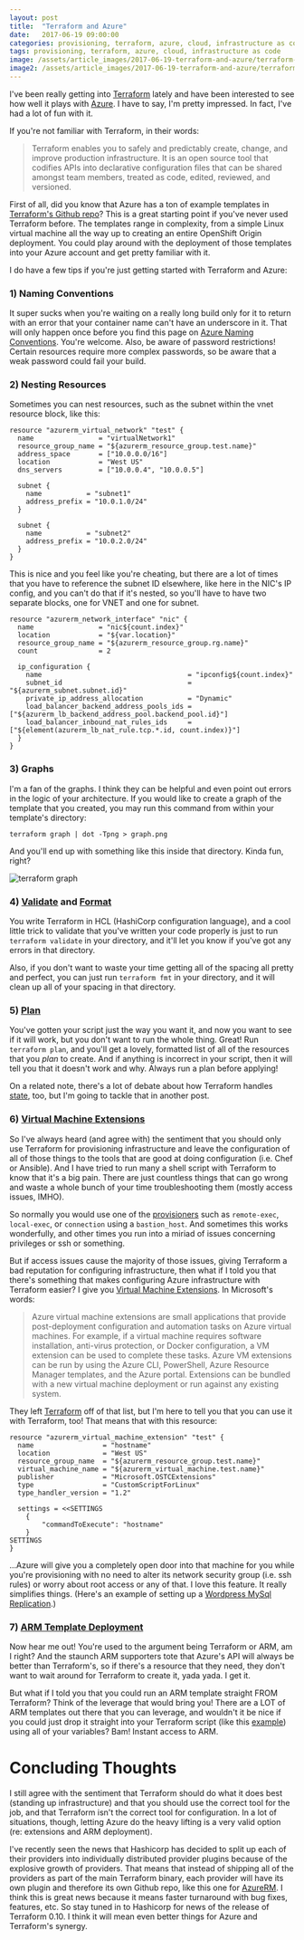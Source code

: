 ```yaml
---
layout: post
title:  "Terraform and Azure"
date:   2017-06-19 09:00:00
categories: provisioning, terraform, azure, cloud, infrastructure as code
tags: provisioning, terraform, azure, cloud, infrastructure as code
image: /assets/article_images/2017-06-19-terraform-and-azure/terraform-and-azure.jpg
image2: /assets/article_images/2017-06-19-terraform-and-azure/terraform-and-azure-mobile.jpg
---
```

I've been really getting into [Terraform](https://www.terraform.io) lately and have been interested to see how well it plays with [Azure](https://www.terraform.io/docs/providers/azurerm/). I have to say, I'm pretty impressed. In fact, I've had a lot of fun with it. 

If you're not familiar with Terraform, in their words:

> Terraform enables you to safely and predictably create, change, and improve production infrastructure. It is an open source tool that codifies APIs into declarative configuration files that can be shared amongst team members, treated as code, edited, reviewed, and versioned.

First of all, did you know that Azure has a ton of example templates in [Terraform's Github repo](https://github.com/hashicorp/terraform/tree/master/examples)? This is a great starting point if you've never used Terraform before. The templates range in complexity, from a simple Linux virtual machine all the way up to creating an entire OpenShift Origin deployment. You could play around with the deployment of those templates into your Azure account and get pretty familiar with it.

I do have a few tips if you're just getting started with Terraform and Azure:

### 1) Naming Conventions
It super sucks when you're waiting on a really long build only for it to return with an error that your container name can't have an underscore in it. That will only happen once before you find this page on [Azure Naming Conventions](https://docs.microsoft.com/en-us/azure/architecture/best-practices/naming-conventions). You're welcome. Also, be aware of password restrictions! Certain resources require more complex passwords, so be aware that a weak password could fail your build.

### 2) Nesting Resources
Sometimes you can nest resources, such as the subnet within the vnet resource block, like this:

```
resource "azurerm_virtual_network" "test" {
  name                = "virtualNetwork1"
  resource_group_name = "${azurerm_resource_group.test.name}"
  address_space       = ["10.0.0.0/16"]
  location            = "West US"
  dns_servers         = ["10.0.0.4", "10.0.0.5"]

  subnet {
    name           = "subnet1"
    address_prefix = "10.0.1.0/24"
  }

  subnet {
    name           = "subnet2"
    address_prefix = "10.0.2.0/24"
  }
}
```

This is nice and you feel like you're cheating, but there are a lot of times that you have to reference the subnet ID elsewhere, like here in the NIC's IP config, and you can't do that if it's nested, so you'll have to have two separate blocks, one for VNET and one for subnet.

```
resource "azurerm_network_interface" "nic" {
  name                = "nic${count.index}"
  location            = "${var.location}"
  resource_group_name = "${azurerm_resource_group.rg.name}"
  count               = 2

  ip_configuration {
    name                                    = "ipconfig${count.index}"
    subnet_id                               = "${azurerm_subnet.subnet.id}"
    private_ip_address_allocation           = "Dynamic"
    load_balancer_backend_address_pools_ids = ["${azurerm_lb_backend_address_pool.backend_pool.id}"]
    load_balancer_inbound_nat_rules_ids     = ["${element(azurerm_lb_nat_rule.tcp.*.id, count.index)}"]
  }
}
```

### 3) Graphs
I'm a fan of the graphs. I think they can be helpful and even point out errors in the logic of your architecture. If you would like to create a graph of the template that you created, you may run this command from within your template's directory:

```
terraform graph | dot -Tpng > graph.png
```

And you'll end up with something like this inside that directory. Kinda fun, right?

![terraform graph](https://github.com/hashicorp/terraform/blob/master/examples/azure-vnet-two-subnets/graph.png?raw=true)

### 4) [Validate](https://www.terraform.io/docs/commands/validate.html) and [Format](https://www.terraform.io/docs/commands/fmt.html)
You write Terraform in HCL (HashiCorp configuration language), and a cool little trick to validate that you've written your code properly is just to run `terraform validate` in your directory, and it'll let you know if you've got any errors in that directory. 

Also, if you don't want to waste your time getting all of the spacing all pretty and perfect, you can just run `terraform fmt` in your directory, and it will clean up all of your spacing in that directory.

### 5) [Plan](https://www.terraform.io/docs/commands/plan.html) 
You've gotten your script just the way you want it, and now you want to see if it will work, but you don't want to run the whole thing. Great! Run `terraform plan`, and you'll get a lovely, formatted list of all of the resources that you *plan* to create. And if anything is incorrect in your script, then it will tell you that it doesn't work and why. Always run a plan before applying!

On a related note, there's a lot of debate about how Terraform handles [state](https://www.terraform.io/docs/state/index.html), too, but I'm going to tackle that in another post.

### 6) [Virtual Machine Extensions](https://www.terraform.io/docs/providers/azurerm/r/virtual_machine_extension.html)
So I've always heard (and agree with) the sentiment that you should only use Terraform for provisioning infrastructure and leave the configuration of all of those things to the tools that are good at doing configuration (i.e. Chef or Ansible). And I have tried to run many a shell script with Terraform to know that it's a big pain. There are just countless things that can go wrong and waste a whole bunch of your time troubleshooting them (mostly access issues, IMHO).

So normally you would use one of the [provisioners](https://www.terraform.io/docs/provisioners/index.html) such as `remote-exec`, `local-exec`, or `connection` using a `bastion_host`. And sometimes this works wonderfully, and other times you run into a miriad of issues concerning privileges or ssh or something. 

But if access issues cause the majority of those issues, giving Terraform a bad reputation for configuring infrastructure, then what if I told you that there's something that makes configuring Azure infrastructure with Terraform easier? I give you [Virtual Machine Extensions](https://docs.microsoft.com/en-us/azure/virtual-machines/windows/extensions-features). In Microsoft's words:

> Azure virtual machine extensions are small applications that provide post-deployment configuration and automation tasks on Azure virtual machines. For example, if a virtual machine requires software installation, anti-virus protection, or Docker configuration, a VM extension can be used to complete these tasks. Azure VM extensions can be run by using the Azure CLI, PowerShell, Azure Resource Manager templates, and the Azure portal. Extensions can be bundled with a new virtual machine deployment or run against any existing system.

They left [Terraform](https://www.terraform.io/docs/providers/azurerm/r/virtual_machine_extension.html) off of that list, but I'm here to tell you that you can use it with Terraform, too! That means that with this resource:

```
resource "azurerm_virtual_machine_extension" "test" {
  name                 = "hostname"
  location             = "West US"
  resource_group_name  = "${azurerm_resource_group.test.name}"
  virtual_machine_name = "${azurerm_virtual_machine.test.name}"
  publisher            = "Microsoft.OSTCExtensions"
  type                 = "CustomScriptForLinux"
  type_handler_version = "1.2"

  settings = <<SETTINGS
    {
        "commandToExecute": "hostname"
    }
SETTINGS
}
```

...Azure will give you a completely open door into that machine for you while you're provisioning with no need to alter its network security group (i.e. ssh rules) or worry about root access or any of that. I love this feature. It really simplifies things. (Here's an example of setting up a [Wordpress MySql Replication](https://github.com/hashicorp/terraform/blob/master/examples/azure-wordpress-mysql-replication/main.tf#L221).)

### 7) [ARM Template Deployment](https://www.terraform.io/docs/providers/azurerm/r/template_deployment.html)
Now hear me out! You're used to the argument being Terraform or ARM, am I right? And the staunch ARM supporters tote that Azure's API will always be better than Terraform's, so if there's a resource that they need, they don't want to wait around for Terraform to create it, yada yada. I get it.

But what if I told you that you could run an ARM template straight FROM Terraform? Think of the leverage that would bring you! There are a LOT of ARM templates out there that you can leverage, and wouldn't it be nice if you could just drop it straight into your Terraform script (like this [example](https://github.com/hashicorp/terraform/blob/master/examples/azure-encrypt-running-linux-vm/main.tf#L77)) using all of your variables? Bam! Instant access to ARM.

# Concluding Thoughts
I still agree with the sentiment that Terraform should do what it does best (standing up infrastructure) and that you should use the correct tool for the job, and that Terraform isn't the correct tool for configuration. In a lot of situations, though, letting Azure do the heavy lifting is a very valid option (re: extensions and ARM deployment).

I've recently seen the news that Hashicorp has decided to split up each of their providers into individually distributed provider plugins because of the explosive growth of providers. That means that instead of shipping all of the providers as part of the main Terraform binary, each provider will have its own plugin and therefore its own Github repo, like this one for [AzureRM](https://github.com/terraform-providers/terraform-provider-azurerm). I think this is great news because it means faster turnaround with bug fixes, features, etc. So stay tuned in to Hashicorp for news of the release of Terraform 0.10. I think it will mean even better things for Azure and Terraform's synergy. 
